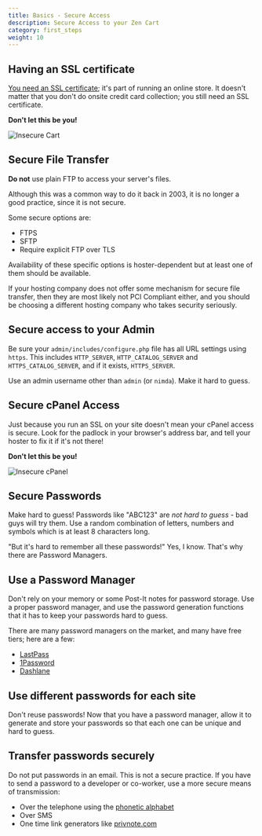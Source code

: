 ```yaml
---
title: Basics - Secure Access 
description: Secure Access to your Zen Cart 
category: first_steps
weight: 10
---
```


## Having an SSL certificate 

[You need an SSL certificate](/user/first_steps/yes_you_need_ssl/); 
it's part of running an online store. It doesn't matter that you don't do onsite credit card collection; you still need an SSL certificate.

**Don't let this be you!**

![Insecure Cart](/images/insecure_cart.png)

## Secure File Transfer 

**Do not** use plain FTP to access your server's files.  

Although this was a common way to do it back in 2003, it is no longer a good practice, since it is not secure. 

Some secure options are:

- FTPS
- SFTP
- Require explicit FTP over TLS

Availability of these specific options is hoster-dependent but at least one
of them should be available. 

If your hosting company does not offer some mechanism for secure file transfer, then they are most likely not PCI Compliant either, and you should be choosing a different hosting company who takes security seriously.

## Secure access to your Admin

Be sure your `admin/includes/configure.php` file has all URL settings using `https`.  This includes `HTTP_SERVER`, `HTTP_CATALOG_SERVER` and `HTTPS_CATALOG_SERVER`, and if it exists, `HTTPS_SERVER`. 

Use an admin username other than `admin` (or `nimda`).  Make it hard to guess.

## Secure cPanel Access 

Just because you run an SSL on your site doesn't mean your cPanel access is secure.  Look for the padlock in your browser's address bar, and tell your hoster to fix it if it's not there! 

**Don't let this be you!**

![Insecure cPanel](/images/cpanel_insecure.png)

## Secure Passwords 

Make hard to guess!  Passwords like "ABC123" are *not hard to guess* - bad guys will try them.   Use a random combination of letters, numbers and symbols which is at least 8 characters long.  

"But it's hard to remember all these passwords!"  Yes, I know.  That's why there are Password Managers. 

## Use a Password Manager 

Don't rely on your memory or some Post-It notes for password storage.  Use a proper password manager, and use the password generation functions that it has to keep your passwords hard to guess. 

There are many password managers on the market, and many have free tiers; here are a few: 

- [LastPass](https://www.lastpass.com/)
- [1Password](https://1password.com/)
- [Dashlane](https://dashlane.com) 

## Use different passwords for each site

Don't reuse passwords! Now that you have a password manager, allow it to generate and store your passwords so that each one can be unique and hard to guess.  

## Transfer passwords securely

Do not put passwords in an email.  This is not a secure practice.  If you have to send a password to a developer or co-worker, use a more secure means of transmission:

- Over the telephone using the [phonetic alphabet](https://en.wikipedia.org/wiki/NATO_phonetic_alphabet)
- Over SMS 
- One time link generators like [privnote.com](https://privnote.com)


